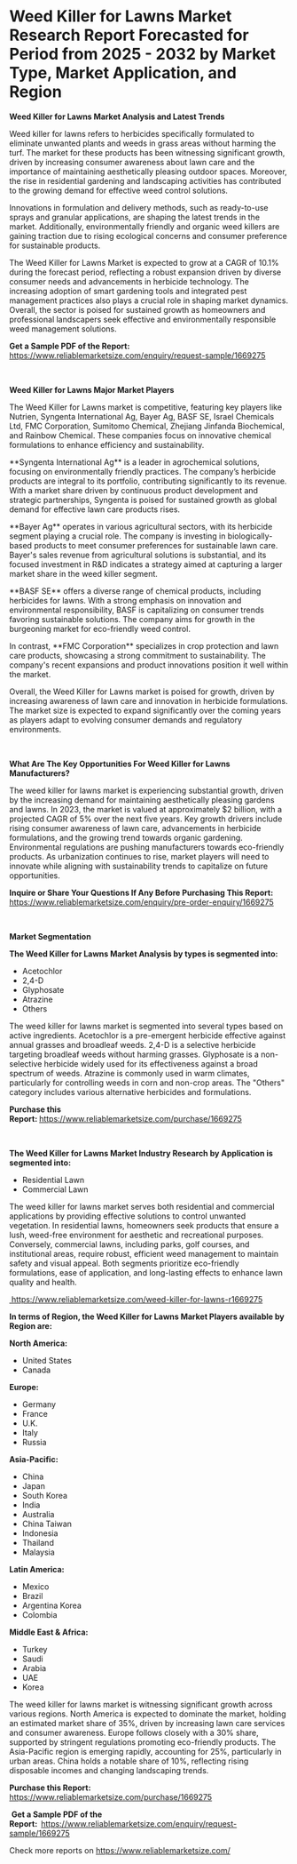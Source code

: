 <p><h1>Weed Killer for Lawns Market Research Report Forecasted for Period from 2025 -  2032 by Market Type, Market Application, and Region</h1></p><p><strong>Weed Killer for Lawns Market Analysis and Latest Trends</strong></p>
<p><p>Weed killer for lawns refers to herbicides specifically formulated to eliminate unwanted plants and weeds in grass areas without harming the turf. The market for these products has been witnessing significant growth, driven by increasing consumer awareness about lawn care and the importance of maintaining aesthetically pleasing outdoor spaces. Moreover, the rise in residential gardening and landscaping activities has contributed to the growing demand for effective weed control solutions.</p><p>Innovations in formulation and delivery methods, such as ready-to-use sprays and granular applications, are shaping the latest trends in the market. Additionally, environmentally friendly and organic weed killers are gaining traction due to rising ecological concerns and consumer preference for sustainable products. </p><p>The Weed Killer for Lawns Market is expected to grow at a CAGR of 10.1% during the forecast period, reflecting a robust expansion driven by diverse consumer needs and advancements in herbicide technology. The increasing adoption of smart gardening tools and integrated pest management practices also plays a crucial role in shaping market dynamics. Overall, the sector is poised for sustained growth as homeowners and professional landscapers seek effective and environmentally responsible weed management solutions.</p></p>
<p><strong>Get a Sample PDF of the Report:&nbsp;</strong> <a href="https://www.reliablemarketsize.com/enquiry/request-sample/1669275?utm_campaign=2803&utm_medium=2&utm_source=Github&utm_content=ia&utm_term=31032025&utm_id=weed-killer-for-lawns">https://www.reliablemarketsize.com/enquiry/request-sample/1669275</a></p>
<p>&nbsp;</p>
<p><strong>Weed Killer for Lawns Major Market Players</strong></p>
<p><p>The Weed Killer for Lawns market is competitive, featuring key players like Nutrien, Syngenta International Ag, Bayer Ag, BASF SE, Israel Chemicals Ltd, FMC Corporation, Sumitomo Chemical, Zhejiang Jinfanda Biochemical, and Rainbow Chemical. These companies focus on innovative chemical formulations to enhance efficiency and sustainability.</p><p>**Syngenta International Ag** is a leader in agrochemical solutions, focusing on environmentally friendly practices. The company’s herbicide products are integral to its portfolio, contributing significantly to its revenue. With a market share driven by continuous product development and strategic partnerships, Syngenta is poised for sustained growth as global demand for effective lawn care products rises.</p><p>**Bayer Ag** operates in various agricultural sectors, with its herbicide segment playing a crucial role. The company is investing in biologically-based products to meet consumer preferences for sustainable lawn care. Bayer's sales revenue from agricultural solutions is substantial, and its focused investment in R&D indicates a strategy aimed at capturing a larger market share in the weed killer segment.</p><p>**BASF SE** offers a diverse range of chemical products, including herbicides for lawns. With a strong emphasis on innovation and environmental responsibility, BASF is capitalizing on consumer trends favoring sustainable solutions. The company aims for growth in the burgeoning market for eco-friendly weed control.</p><p>In contrast, **FMC Corporation** specializes in crop protection and lawn care products, showcasing a strong commitment to sustainability. The company's recent expansions and product innovations position it well within the market.</p><p>Overall, the Weed Killer for Lawns market is poised for growth, driven by increasing awareness of lawn care and innovation in herbicide formulations. The market size is expected to expand significantly over the coming years as players adapt to evolving consumer demands and regulatory environments.</p></p>
<p>&nbsp;</p>
<p><strong>What Are The Key Opportunities For Weed Killer for Lawns Manufacturers?</strong></p>
<p><p>The weed killer for lawns market is experiencing substantial growth, driven by the increasing demand for maintaining aesthetically pleasing gardens and lawns. In 2023, the market is valued at approximately $2 billion, with a projected CAGR of 5% over the next five years. Key growth drivers include rising consumer awareness of lawn care, advancements in herbicide formulations, and the growing trend towards organic gardening. Environmental regulations are pushing manufacturers towards eco-friendly products. As urbanization continues to rise, market players will need to innovate while aligning with sustainability trends to capitalize on future opportunities.</p></p>
<p><strong>Inquire or Share Your Questions If Any Before Purchasing This Report:</strong> <a href="https://www.reliablemarketsize.com/enquiry/pre-order-enquiry/1669275?utm_campaign=2803&utm_medium=2&utm_source=Github&utm_content=ia&utm_term=31032025&utm_id=weed-killer-for-lawns">https://www.reliablemarketsize.com/enquiry/pre-order-enquiry/1669275</a></p>
<p>&nbsp;</p>
<p><strong>Market Segmentation</strong></p>
<p><strong>The Weed Killer for Lawns Market Analysis by types is segmented into:</strong></p>
<p><ul><li>Acetochlor</li><li>2,4-D</li><li>Glyphosate</li><li>Atrazine</li><li>Others</li></ul></p>
<p><p>The weed killer for lawns market is segmented into several types based on active ingredients. Acetochlor is a pre-emergent herbicide effective against annual grasses and broadleaf weeds. 2,4-D is a selective herbicide targeting broadleaf weeds without harming grasses. Glyphosate is a non-selective herbicide widely used for its effectiveness against a broad spectrum of weeds. Atrazine is commonly used in warm climates, particularly for controlling weeds in corn and non-crop areas. The "Others" category includes various alternative herbicides and formulations.</p></p>
<p><strong>Purchase this Report:&nbsp;</strong><a href="https://www.reliablemarketsize.com/purchase/1669275?utm_campaign=2803&utm_medium=2&utm_source=Github&utm_content=ia&utm_term=31032025&utm_id=weed-killer-for-lawns">https://www.reliablemarketsize.com/purchase/1669275</a></p>
<p>&nbsp;</p>
<p><strong>The Weed Killer for Lawns Market Industry Research by Application is segmented into:</strong></p>
<p><ul><li>Residential Lawn</li><li>Commercial Lawn</li></ul></p>
<p><p>The weed killer for lawns market serves both residential and commercial applications by providing effective solutions to control unwanted vegetation. In residential lawns, homeowners seek products that ensure a lush, weed-free environment for aesthetic and recreational purposes. Conversely, commercial lawns, including parks, golf courses, and institutional areas, require robust, efficient weed management to maintain safety and visual appeal. Both segments prioritize eco-friendly formulations, ease of application, and long-lasting effects to enhance lawn quality and health.</p></p>
<p><a href="https://www.reliablemarketsize.com/weed-killer-for-lawns-r1669275?utm_campaign=2803&utm_medium=2&utm_source=Github&utm_content=ia&utm_term=31032025&utm_id=weed-killer-for-lawns">&nbsp;https://www.reliablemarketsize.com/weed-killer-for-lawns-r1669275</a></p>
<p><strong>In terms of Region, the Weed Killer for Lawns Market Players available by Region are:</strong></p>
<p>
    <p> <strong> North America: </strong>
        <ul>
            <li>United States</li>
            <li>Canada</li>
        </ul>
        </p> 
    <p> <strong> Europe: </strong>
        <ul>
            <li>Germany</li>
            <li>France</li>
            <li>U.K.</li>
            <li>Italy</li>
            <li>Russia</li>
        </ul>
        </p> 
    <p> <strong> Asia-Pacific: </strong>
        <ul>
            <li>China</li>
            <li>Japan</li>
            <li>South Korea</li>
            <li>India</li>
            <li>Australia</li>
            <li>China Taiwan</li>
            <li>Indonesia</li>
            <li>Thailand</li>
            <li>Malaysia</li>
        </ul>
        </p> 
    <p> <strong> Latin America: </strong>
        <ul>
            <li>Mexico</li>
            <li>Brazil</li>
            <li>Argentina Korea</li>
            <li>Colombia</li>
        </ul>
        </p> 
    <p> <strong> Middle East & Africa: </strong>
        <ul>
            <li>Turkey</li>
            <li>Saudi</li>
            <li>Arabia</li>
            <li>UAE</li>
            <li>Korea</li>
        </ul>
    </p>
    </p>
<p><p>The weed killer for lawns market is witnessing significant growth across various regions. North America is expected to dominate the market, holding an estimated market share of 35%, driven by increasing lawn care services and consumer awareness. Europe follows closely with a 30% share, supported by stringent regulations promoting eco-friendly products. The Asia-Pacific region is emerging rapidly, accounting for 25%, particularly in urban areas. China holds a notable share of 10%, reflecting rising disposable incomes and changing landscaping trends.</p></p>
<p><strong>Purchase this Report: </strong><a href="https://www.reliablemarketsize.com/purchase/1669275?utm_campaign=2803&utm_medium=2&utm_source=Github&utm_content=ia&utm_term=31032025&utm_id=weed-killer-for-lawns">https://www.reliablemarketsize.com/purchase/1669275</a></p>
<p>&nbsp;<strong>Get a Sample PDF of the Report:&nbsp;&nbsp;</strong><a href="https://www.reliablemarketsize.com/enquiry/request-sample/1669275?utm_campaign=2803&utm_medium=2&utm_source=Github&utm_content=ia&utm_term=31032025&utm_id=weed-killer-for-lawns">https://www.reliablemarketsize.com/enquiry/request-sample/1669275</a></p>
<p><strong></strong></p>
<p>Check more reports on <a href="https://www.reliablemarketsize.com/?utm_campaign=2803&utm_medium=2&utm_source=Github&utm_content=ia&utm_term=31032025&utm_id=weed-killer-for-lawns">https://www.reliablemarketsize.com/</a></p>